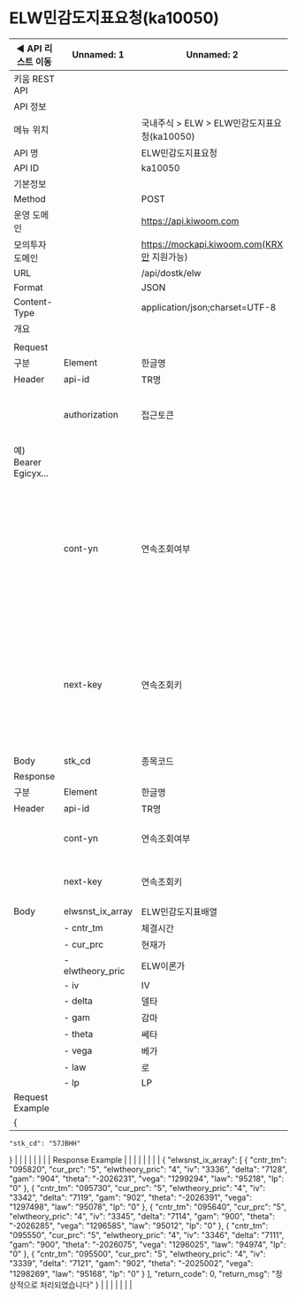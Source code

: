 # ELW민감도지표요청(ka10050)

| ◀ API 리스트 이동 | Unnamed: 1 | Unnamed: 2 | Unnamed: 3 | Unnamed: 4 | Unnamed: 5 | Unnamed: 6 |
| --- | --- | --- | --- | --- | --- | --- |
| 키움 REST API |  |  |  |  |  |  |
| API 정보 |  |  |  |  |  |  |
| 메뉴 위치 |  | 국내주식 > ELW > ELW민감도지표요청(ka10050) |  |  |  |  |
| API 명 |  | ELW민감도지표요청 |  |  |  |  |
| API ID |  | ka10050 |  |  |  |  |
| 기본정보 |  |  |  |  |  |  |
| Method |  | POST |  |  |  |  |
| 운영 도메인 |  | https://api.kiwoom.com |  |  |  |  |
| 모의투자 도메인 |  | https://mockapi.kiwoom.com(KRX만 지원가능) |  |  |  |  |
| URL |  | /api/dostk/elw |  |  |  |  |
| Format |  | JSON |  |  |  |  |
| Content-Type |  | application/json;charset=UTF-8 |  |  |  |  |
| 개요 |  |  |  |  |  |  |
|  |  |  |  |  |  |  |
| Request |  |  |  |  |  |  |
| 구분 | Element | 한글명 | Type | Required | Length | Description |
| Header | api-id | TR명 | String | Y | 10 |  |
|  | authorization | 접근토큰 | String | Y | 1000 | 토큰 지정시 토큰타입("Bearer") 붙혀서 호출 
 예) Bearer Egicyx... |
|  | cont-yn | 연속조회여부 | String | N | 1 | 응답 Header의 연속조회여부값이 Y일 경우 다음데이터 요청시 응답 Header의 cont-yn값 세팅 |
|  | next-key | 연속조회키 | String | N | 50 | 응답 Header의 연속조회여부값이 Y일 경우 다음데이터 요청시 응답 Header의 next-key값 세팅 |
| Body | stk_cd | 종목코드 | String | Y | 6 |  |
| Response |  |  |  |  |  |  |
| 구분 | Element | 한글명 | Type | Required | Length | Description |
| Header | api-id | TR명 | String | Y | 10 |  |
|  | cont-yn | 연속조회여부 | String | N | 1 | 다음 데이터가 있을시 Y값 전달 |
|  | next-key | 연속조회키 | String | N | 50 | 다음 데이터가 있을시 다음 키값 전달 |
| Body | elwsnst_ix_array | ELW민감도지표배열 | LIST | N |  |  |
|  | - cntr_tm | 체결시간 | String | N | 20 |  |
|  | - cur_prc | 현재가 | String | N | 20 |  |
|  | - elwtheory_pric | ELW이론가 | String | N | 20 |  |
|  | - iv | IV | String | N | 20 |  |
|  | - delta | 델타 | String | N | 20 |  |
|  | - gam | 감마 | String | N | 20 |  |
|  | - theta | 쎄타 | String | N | 20 |  |
|  | - vega | 베가 | String | N | 20 |  |
|  | - law | 로 | String | N | 20 |  |
|  | - lp | LP | String | N | 20 |  |
| Request Example |  |  |  |  |  |  |
| {
    "stk_cd": "57JBHH"
} |  |  |  |  |  |  |
| Response Example |  |  |  |  |  |  |
| {
    "elwsnst_ix_array": [
        {
            "cntr_tm": "095820",
            "cur_prc": "5",
            "elwtheory_pric": "4",
            "iv": "3336",
            "delta": "7128",
            "gam": "904",
            "theta": "-2026231",
            "vega": "1299294",
            "law": "95218",
            "lp": "0"
        },
        {
            "cntr_tm": "095730",
            "cur_prc": "5",
            "elwtheory_pric": "4",
            "iv": "3342",
            "delta": "7119",
            "gam": "902",
            "theta": "-2026391",
            "vega": "1297498",
            "law": "95078",
            "lp": "0"
        },
        {
            "cntr_tm": "095640",
            "cur_prc": "5",
            "elwtheory_pric": "4",
            "iv": "3345",
            "delta": "7114",
            "gam": "900",
            "theta": "-2026285",
            "vega": "1296585",
            "law": "95012",
            "lp": "0"
        },
        {
            "cntr_tm": "095550",
            "cur_prc": "5",
            "elwtheory_pric": "4",
            "iv": "3346",
            "delta": "7111",
            "gam": "900",
            "theta": "-2026075",
            "vega": "1296025",
            "law": "94974",
            "lp": "0"
        },
        {
            "cntr_tm": "095500",
            "cur_prc": "5",
            "elwtheory_pric": "4",
            "iv": "3339",
            "delta": "7121",
            "gam": "902",
            "theta": "-2025002",
            "vega": "1298269",
            "law": "95168",
            "lp": "0"
        }
    ],
    "return_code": 0,
    "return_msg": "정상적으로 처리되었습니다"
} |  |  |  |  |  |  |
